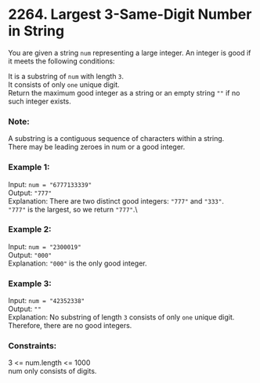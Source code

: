 # 2264. Largest 3-Same-Digit Number in String
   
You are given a string ```num``` representing a large integer. An integer is good if it meets the following conditions:   
   
It is a substring of ```num``` with length ```3```.   
It consists of only ```one``` unique digit.   
Return the maximum good integer as a string or an empty string ```""``` if no such integer exists.   
   
### **Note:**   
   
A substring is a contiguous sequence of characters within a string.   
There may be leading zeroes in num or a good integer.   
    
   
### **Example 1:**   
Input: ```num = "6777133339"```   
Output: ```"777"```   
Explanation: There are two distinct good integers: ```"777"``` and ```"333"```.   
```"777"``` is the largest, so we return ```"777"```.\   
   
### **Example 2:**   
Input: ```num = "2300019"```   
Output: ```"000"```   
Explanation: ```"000"``` is the only good integer.   
   
### **Example 3:**   
Input: ```num = "42352338"```   
Output: ```""```   
Explanation: No substring of length ```3``` consists of only ```one``` unique digit. Therefore, there are no good integers.   
    
   
### **Constraints:**   
   
3 <= num.length <= 1000   
num only consists of digits.   